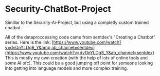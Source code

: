 # Security-ChatBot-Project

Simillar to the Security-Ai-Project, but using a completly custom trained chatbot.

All of the dataproccessing code came from sentdex's "Creating a Chatbot" series. Here is the link: [https://www.youtube.com/watch?v=dvOnYLDg8_Y&amp;ab_channel=sentdex](https://www.youtube.com/watch?v=dvOnYLDg8_Y&ab_channel=sentdex)
This is mostly my own creation (with the help of lots of online tools and _some_ AI ofc). This could be a good jumping off point for someone looking into getting into language models and more complex training. 
